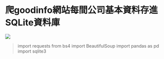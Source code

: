# 爬goodinfo網站每間公司基本資料存進SQLite資料庫

![](https://i.imgur.com/SSxucv2.png)

> import requests
> from bs4 import BeautifulSoup
> import pandas as pd
> import sqlite3    

